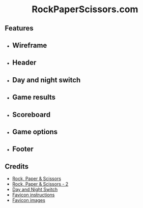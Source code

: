 <h1 align="center">RockPaperScissors.com</h1>

## Features
- Wireframe
    -
- Header
    - 
- Day and night switch
    -
- Game results
    -
- Scoreboard
    -
- Game options
    -
- Footer
    - 


## Credits
- [Rock, Paper & Scissors](https://sebhastian.com/rock-paper-scissors-javascript/)
- [Rock, Paper & Scissors - 2](https://www.geeksforgeeks.org/rock-paper-and-scissor-game-using-javascript/)
- [Day and Night Switch](https://www.foolishdeveloper.com/2021/11/day-and-night-mode-javascript.html)
- [Favicon instructions](https://favicon.io/favicon-converter/)
- [Favicon images](https://www.flaticon.com/free-icons/rock-paper-scissors)